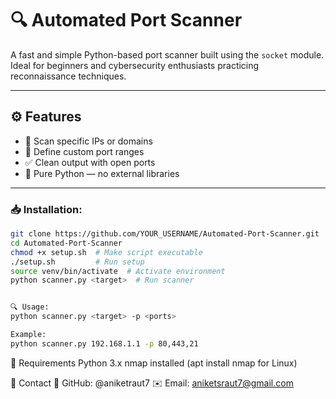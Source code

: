 # 🔍 Automated Port Scanner

A fast and simple Python-based port scanner built using the `socket` module. Ideal for beginners and cybersecurity enthusiasts practicing reconnaissance techniques.

---

## ⚙️ Features

- 🔎 Scan specific IPs or domains
- 📍 Define custom port ranges
- ✅ Clean output with open ports
- 🧱 Pure Python — no external libraries

---


### 📥 Installation:
```bash
git clone https://github.com/YOUR_USERNAME/Automated-Port-Scanner.git
cd Automated-Port-Scanner
chmod +x setup.sh  # Make script executable
./setup.sh         # Run setup
source venv/bin/activate  # Activate environment
python scanner.py <target>  # Run scanner


🔍 Usage:
python scanner.py <target> -p <ports>

Example:
python scanner.py 192.168.1.1 -p 80,443,21

```

📝 Requirements
    Python 3.x
    nmap installed (apt install nmap for Linux)
    

📩 Contact
🔗 GitHub: @aniketraut7
✉️ Email: aniketsraut7@gmail.com
